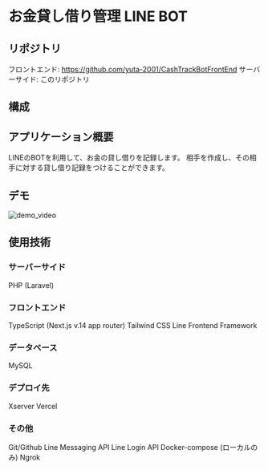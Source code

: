 # お金貸し借り管理 LINE BOT

## リポジトリ

フロントエンド: https://github.com/yuta-2001/CashTrackBotFrontEnd
サーバーサイド: このリポジトリ

## 構成


## アプリケーション概要
LINEのBOTを利用して、お金の貸し借りを記録します。
相手を作成し、その相手に対する貸し借り記録をつけることができます。

## デモ
![demo_video](https://github.com/yuta-2001/CashTrackBot/assets/85932615/4d3c3d06-d007-42b7-8c12-5e1c26c9ed20)

## 使用技術
### サーバーサイド
PHP (Laravel)

### フロントエンド
TypeScript (Next.js v.14 app router)
Tailwind CSS
Line Frontend Framework

### データベース
MySQL

### デプロイ先
Xserver
Vercel

### その他
Git/Github
Line Messaging API
Line Login API
Docker-compose (ローカルのみ)
Ngrok

